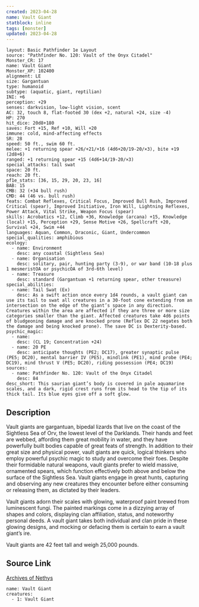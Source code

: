 ```yaml
---
created: 2023-04-28
name: Vault Giant
statblock: inline
tags: [monster]
updated: 2023-04-28
---
```

```statblock
layout: Basic Pathfinder 1e Layout
source: "Pathfinder No. 120: Vault of the Onyx Citadel"
Monster_CR: 17
name: Vault Giant
Monster_XP: 102400
alignment: LE
size: Gargantuan
type: humanoid
subtype: (aquatic, giant, reptilian)
INI: +6
perception: +29
senses: darkvision, low-light vision, scent
AC: 32, touch 8, flat-footed 30 (dex +2, natural +24, size -4)
HP: 270
hit_dice: 20d8+180
saves: Fort +15, Ref +10, Will +20
immune: cold, mind-affecting effects
SR: 28
speed: 50 ft., swim 60 ft.
melee: +1 returning spear +26/+21/+16 (4d6+20/19-20/×3), bite +19 (2d8+6)
ranged: +1 returning spear +15 (4d6+14/19-20/×3)
special_attacks: tail swat
space: 20 ft.
reach: 20 ft.
pf1e_stats: [36, 15, 29, 20, 23, 16]
BAB: 15
CMB: 32 (+34 bull rush)
CMD: 44 (46 vs. bull rush)
feats: Combat Reflexes, Critical Focus, Improved Bull Rush, Improved Critical (spear), Improved Initiative, Iron Will, Lightning Reflexes, Power Attack, Vital Strike, Weapon Focus (spear)
skills: Acrobatics +12, Climb +36, Knowledge (arcana) +15, Knowledge (local) +15, Perception +29, Sense Motive +26, Spellcraft +20, Survival +24, Swim +44
languages: Aquan, Common, Draconic, Giant, Undercommon
special_qualities: amphibious
ecology:
  - name: Environment
    desc: any coastal (Sightless Sea)
  - name: Organisation
    desc: solitary, pair, hunting party (3-9), or war band (10-18 plus 1 mesmeristOA or psychicOA of 3rd-6th level)
  - name: Treasure
    desc: standard (Gargantuan +1 returning spear, other treasure)
special_abilities:
  - name: Tail Swat (Ex)
    desc: As a swift action once every 1d4 rounds, a vault giant can use its tail to swat all creatures in a 30-foot cone extending from an intersection on the edge of the giant’s space in any direction. Creatures within the area are affected if they are three or more size categories smaller than the giant. Affected creatures take 4d6 points of bludgeoning damage and are knocked prone (Reflex DC 22 negates both the damage and being knocked prone). The save DC is Dexterity-based.
psychic_magic:
  - name:
    desc: (CL 19; Concentration +24)
  - name: 20 PE
    desc: anticipate thoughts (PE2; DC17), greater synaptic pulse (PE5; DC20), mental barrier IV (PE5), mindlink (PE1), mind probe (PE4; DC19), mind thrust V (PE5; DC20), riding possession (PE4; DC19)
sources:
  - name: Pathfinder No. 120: Vault of the Onyx Citadel
    desc: 84
desc_short: This saurian giant’s body is covered in pale aquamarine scales, and a dark, rigid crest runs from its head to the tip of its thick tail. Its blue eyes give off a soft glow.
```
## Description
Vault giants are gargantuan, bipedal lizards that live on the coast of the Sightless Sea of Orv, the lowest level of the Darklands. Their hands and feet are webbed, affording them great mobility in water, and they have powerfully built bodies capable of great feats of strength. In addition to their great size and physical power, vault giants are quick, logical thinkers who employ powerful psychic magic to study and overcome their foes. Despite their formidable natural weapons, vault giants prefer to wield massive, ornamented spears, which function effectively both above and below the surface of the Sightless Sea. Vault giants engage in great hunts, capturing and observing any new creatures they encounter before either consuming or releasing them, as dictated by their leaders.

 Vault giants adorn their scales with glowing, waterproof paint brewed from luminescent fungi. The painted markings come in a dizzying array of shapes and colors, displaying clan affiliation, status, and noteworthy personal deeds. A vault giant takes both individual and clan pride in these glowing designs, and mocking or defacing them is certain to earn a vault giant’s ire.

 Vault giants are 42 feet tall and weigh 25,000 pounds.
## Source Link
[Archives of Nethys](https://aonprd.com/MonsterDisplay.aspx?ItemName=Vault%20Giant)
```encounter-table
name: Vault Giant
creatures:
  - 1: Vault Giant
```
